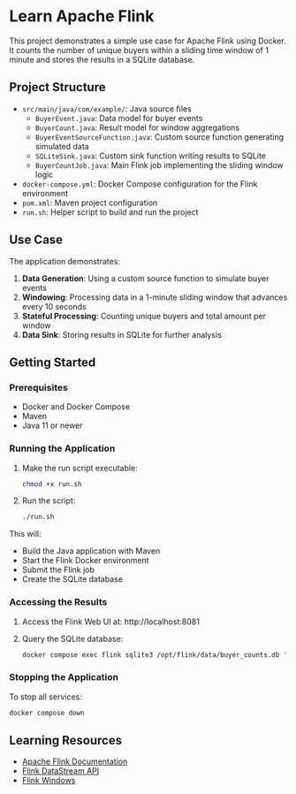 # Learn Apache Flink

This project demonstrates a simple use case for Apache Flink using Docker. It counts the number of unique buyers within a sliding time window of 1 minute and stores the results in a SQLite database.

## Project Structure

- `src/main/java/com/example/`: Java source files
  - `BuyerEvent.java`: Data model for buyer events
  - `BuyerCount.java`: Result model for window aggregations
  - `BuyerEventSourceFunction.java`: Custom source function generating simulated data
  - `SQLiteSink.java`: Custom sink function writing results to SQLite
  - `BuyerCountJob.java`: Main Flink job implementing the sliding window logic
- `docker-compose.yml`: Docker Compose configuration for the Flink environment
- `pom.xml`: Maven project configuration
- `run.sh`: Helper script to build and run the project

## Use Case

The application demonstrates:

1. **Data Generation**: Using a custom source function to simulate buyer events
2. **Windowing**: Processing data in a 1-minute sliding window that advances every 10 seconds
3. **Stateful Processing**: Counting unique buyers and total amount per window
4. **Data Sink**: Storing results in SQLite for further analysis

## Getting Started

### Prerequisites

- Docker and Docker Compose
- Maven
- Java 11 or newer

### Running the Application

1. Make the run script executable:

    ```bash
    chmod +x run.sh
    ```

2. Run the script:

    ```bash
    ./run.sh
    ```

This will:
- Build the Java application with Maven
- Start the Flink Docker environment
- Submit the Flink job
- Create the SQLite database

### Accessing the Results

1. Access the Flink Web UI at: http://localhost:8081

2. Query the SQLite database:

    ```bash
    docker compose exec flink sqlite3 /opt/flink/data/buyer_counts.db 'SELECT * FROM buyer_counts'
    ```

### Stopping the Application

To stop all services:

```bash
docker compose down
```

## Learning Resources

- [Apache Flink Documentation](https://nightlies.apache.org/flink/flink-docs-stable/)
- [Flink DataStream API](https://nightlies.apache.org/flink/flink-docs-stable/docs/dev/datastream/overview/)
- [Flink Windows](https://nightlies.apache.org/flink/flink-docs-stable/docs/dev/datastream/operators/windows/)
